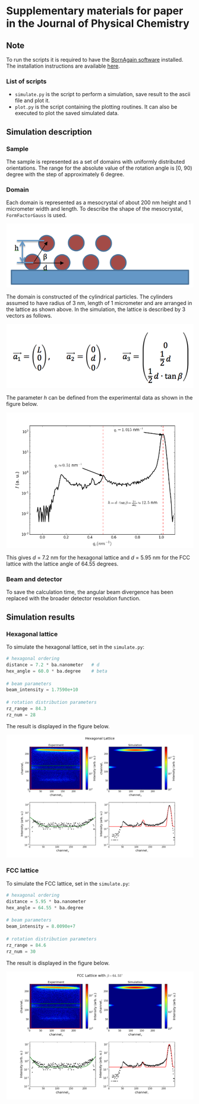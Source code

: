 # Supplementary materials for paper in the Journal of Physical Chemistry

## Note

To run the scripts it is required to have the [BornAgain software](http://bornagainproject.org/) installed. The installation instructions are available [here](http://bornagainproject.org/documentation/installation).

### List of scripts

- `simulate.py` is the script to perform a simulation, save result to the ascii file and plot it.
- `plot.py`  is the script containing the plotting routines. It can also be executed to plot the saved simulated data.

## Simulation description
### Sample

The sample is represented as a set of domains with uniformly distributed orientations. The range for the absolute value of the rotation angle is [0, 90) degree with the step of approximately 6 degree.

### Domain

Each domain is represented as a mesocrystal of about 200 nm height and 1 micrometer width and length. To describe the shape of the mesocrystal, `FormFactorGauss` is used. 

![Lattice schematics.](img/lattice.png) 

The domain is constructed of the cylindrical particles. The cylinders assumed to have radius of 3 nm, length of 1 micrometer and are arranged in the lattice as shown above. In the simulation, the lattice is described by 3 vectors as follows.

![Lattice vectors.](img/vectors.png)  

The parameter *h* can be defined from the experimental data as shown in the figure below.

![Calibration.](img/calibration.png)

This gives *d* = 7.2 nm for the hexagonal lattice and *d* = 5.95 nm for the FCC lattice with the lattice angle of 64.55 degrees. 

### Beam and detector

To save the calculation time, the angular beam divergence has been replaced with the broader detector resolution function.

## Simulation results

### Hexagonal lattice
To simulate the hexagonal lattice, set in the `simulate.py`:

```python
# hexagonal ordering
distance = 7.2 * ba.nanometer   # d
hex_angle = 60.0 * ba.degree	# beta

# beam parameters
beam_intensity = 1.7590e+10     

# rotation distribution parameters
rz_range = 84.3 
rz_num = 28    
```

The result is displayed in the figure below.

![Hexagonal lattice](img/hexagonal.png)

### FCC lattice

To simulate the FCC lattice, set in the `simulate.py`:

```python
# hexagonal ordering
distance = 5.95 * ba.nanometer   
hex_angle = 64.55 * ba.degree

# beam parameters
beam_intensity = 8.0090e+7     

# rotation distribution parameters
rz_range = 84.6 
rz_num = 30    
```

The result is displayed in the figure below.

![Hexagonal lattice](img/fcc.png)

